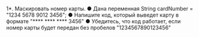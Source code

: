 1*. Маскировать номер карты.
● Дана переменная String cardNumber = "1234 5678 9012 3456";
● Напишите код, который выведет карту в формате "**** **** **** 3456"
● Убедитесь, что код работает, если номер карты будет передан без пробелов "1234567890123456"
